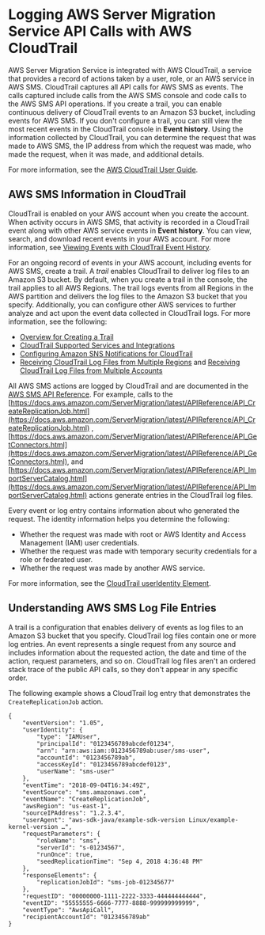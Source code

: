 # Logging AWS Server Migration Service API Calls with AWS CloudTrail<a name="logging-using-cloudtrail"></a>

AWS Server Migration Service is integrated with AWS CloudTrail, a service that provides a record of actions taken by a user, role, or an AWS service in AWS SMS\. CloudTrail captures all API calls for AWS SMS as events\. The calls captured include calls from the AWS SMS console and code calls to the AWS SMS API operations\. If you create a trail, you can enable continuous delivery of CloudTrail events to an Amazon S3 bucket, including events for AWS SMS\. If you don't configure a trail, you can still view the most recent events in the CloudTrail console in **Event history**\. Using the information collected by CloudTrail, you can determine the request that was made to AWS SMS, the IP address from which the request was made, who made the request, when it was made, and additional details\. 

For more information, see the [AWS CloudTrail User Guide](https://docs.aws.amazon.com/awscloudtrail/latest/userguide/)\.

## AWS SMS Information in CloudTrail<a name="service-name-info-in-cloudtrail"></a>

CloudTrail is enabled on your AWS account when you create the account\. When activity occurs in AWS SMS, that activity is recorded in a CloudTrail event along with other AWS service events in **Event history**\. You can view, search, and download recent events in your AWS account\. For more information, see [Viewing Events with CloudTrail Event History](https://docs.aws.amazon.com/awscloudtrail/latest/userguide/view-cloudtrail-events.html)\. 

For an ongoing record of events in your AWS account, including events for AWS SMS, create a trail\. A *trail* enables CloudTrail to deliver log files to an Amazon S3 bucket\. By default, when you create a trail in the console, the trail applies to all AWS Regions\. The trail logs events from all Regions in the AWS partition and delivers the log files to the Amazon S3 bucket that you specify\. Additionally, you can configure other AWS services to further analyze and act upon the event data collected in CloudTrail logs\. For more information, see the following: 
+ [Overview for Creating a Trail](https://docs.aws.amazon.com/awscloudtrail/latest/userguide/cloudtrail-create-and-update-a-trail.html)
+ [CloudTrail Supported Services and Integrations](https://docs.aws.amazon.com/awscloudtrail/latest/userguide/cloudtrail-aws-service-specific-topics.html#cloudtrail-aws-service-specific-topics-integrations)
+ [Configuring Amazon SNS Notifications for CloudTrail](https://docs.aws.amazon.com/awscloudtrail/latest/userguide/getting_notifications_top_level.html)
+ [Receiving CloudTrail Log Files from Multiple Regions](https://docs.aws.amazon.com/awscloudtrail/latest/userguide/receive-cloudtrail-log-files-from-multiple-regions.html) and [Receiving CloudTrail Log Files from Multiple Accounts](https://docs.aws.amazon.com/awscloudtrail/latest/userguide/cloudtrail-receive-logs-from-multiple-accounts.html)

All AWS SMS actions are logged by CloudTrail and are documented in the [AWS SMS API Reference](https://docs.aws.amazon.com/ServerMigration/latest/APIReference/)\. For example, calls to the [https://docs.aws.amazon.com/ServerMigration/latest/APIReference/API_CreateReplicationJob.html](https://docs.aws.amazon.com/ServerMigration/latest/APIReference/API_CreateReplicationJob.html) , [https://docs.aws.amazon.com/ServerMigration/latest/APIReference/API_GetConnectors.html](https://docs.aws.amazon.com/ServerMigration/latest/APIReference/API_GetConnectors.html), and [https://docs.aws.amazon.com/ServerMigration/latest/APIReference/API_ImportServerCatalog.html](https://docs.aws.amazon.com/ServerMigration/latest/APIReference/API_ImportServerCatalog.html) actions generate entries in the CloudTrail log files\. 

Every event or log entry contains information about who generated the request\. The identity information helps you determine the following: 
+ Whether the request was made with root or AWS Identity and Access Management \(IAM\) user credentials\.
+ Whether the request was made with temporary security credentials for a role or federated user\.
+ Whether the request was made by another AWS service\.

For more information, see the [CloudTrail userIdentity Element](https://docs.aws.amazon.com/awscloudtrail/latest/userguide/cloudtrail-event-reference-user-identity.html)\.

## Understanding AWS SMS Log File Entries<a name="understanding-service-name-entries"></a>

A trail is a configuration that enables delivery of events as log files to an Amazon S3 bucket that you specify\. CloudTrail log files contain one or more log entries\. An event represents a single request from any source and includes information about the requested action, the date and time of the action, request parameters, and so on\. CloudTrail log files aren't an ordered stack trace of the public API calls, so they don't appear in any specific order\. 

The following example shows a CloudTrail log entry that demonstrates the `CreateReplicationJob` action\.

```
{
    "eventVersion": "1.05",
    "userIdentity": {
        "type": "IAMUser",
        "principalId": "0123456789abcdef01234",
        "arn": "arn:aws:iam::0123456789ab:user/sms-user",
        "accountId": "0123456789ab",
        "accessKeyId": "0123456789abcdef0123",
        "userName": "sms-user"
    },
    "eventTime": "2018-09-04T16:34:49Z",
    "eventSource": "sms.amazonaws.com",
    "eventName": "CreateReplicationJob",
    "awsRegion": "us-east-1",
    "sourceIPAddress": "1.2.3.4",
    "userAgent": "aws-sdk-java/example-sdk-version Linux/example-kernel-version …",
    "requestParameters": {
        "roleName": "sms",
        "serverId": "s-01234567",
        "runOnce": true,
        "seedReplicationTime": "Sep 4, 2018 4:36:48 PM"
    },
    "responseElements": {
        "replicationJobId": "sms-job-012345677"
    },
    "requestID": "00000000-1111-2222-3333-444444444444",
    "eventID": "55555555-6666-7777-8888-999999999999",
    "eventType": "AwsApiCall",
    "recipientAccountId": "0123456789ab"                            
}
```